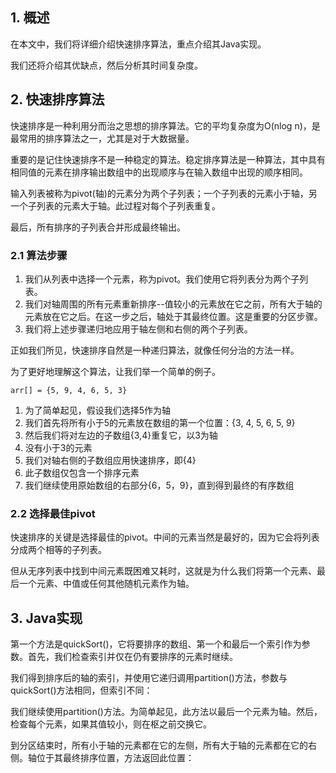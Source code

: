 ## 1. 概述

在本文中，我们将详细介绍快速排序算法，重点介绍其Java实现。

我们还将介绍其优缺点，然后分析其时间复杂度。

## 2. 快速排序算法

快速排序是一种利用分而治之思想的排序算法。它的平均复杂度为O(nlog n)，是最常用的排序算法之一，尤其是对于大数据量。

重要的是记住快速排序不是一种稳定的算法。稳定排序算法是一种算法，其中具有相同值的元素在排序输出数组中的出现顺序与在输入数组中出现的顺序相同。

输入列表被称为pivot(轴)的元素分为两个子列表；一个子列表的元素小于轴，另一个子列表的元素大于轴。此过程对每个子列表重复。

最后，所有排序的子列表合并形成最终输出。

### 2.1 算法步骤

1. 我们从列表中选择一个元素，称为pivot。我们使用它将列表分为两个子列表。
2. 我们对轴周围的所有元素重新排序--值较小的元素放在它之前，所有大于轴的元素放在它之后。在这一步之后，轴处于其最终位置。这是重要的分区步骤。
3. 我们将上述步骤递归地应用于轴左侧和右侧的两个子列表。

正如我们所见，快速排序自然是一种递归算法，就像任何分治的方法一样。

为了更好地理解这个算法，让我们举一个简单的例子。

```
arr[] = {5, 9, 4, 6, 5, 3}
```

1. 为了简单起见，假设我们选择5作为轴
2. 我们首先将所有小于5的元素放在数组的第一个位置：{3, 4, 5, 6, 5, 9}
3. 然后我们将对左边的子数组{3,4}重复它，以3为轴
4. 没有小于3的元素
5. 我们对轴右侧的子数组应用快速排序，即{4}
6. 此子数组仅包含一个排序元素
7. 我们继续使用原始数组的右部分{6，5，9}，直到得到最终的有序数组

### 2.2 选择最佳pivot

快速排序的关键是选择最佳的pivot。中间的元素当然是最好的，因为它会将列表分成两个相等的子列表。

但从无序列表中找到中间元素既困难又耗时，这就是为什么我们将第一个元素、最后一个元素、中值或任何其他随机元素作为轴。

## 3. Java实现

第一个方法是quickSort()，它将要排序的数组、第一个和最后一个索引作为参数。首先，我们检查索引并仅在仍有要排序的元素时继续。

我们得到排序后的轴的索引，并使用它递归调用partition()方法，参数与quickSort()方法相同，但索引不同：

我们继续使用partition()方法。为简单起见，此方法以最后一个元素为轴。然后，检查每个元素，如果其值较小，则在枢之前交换它。

到分区结束时，所有小于轴的元素都在它的左侧，所有大于轴的元素都在它的右侧。轴位于其最终排序位置，方法返回此位置：

